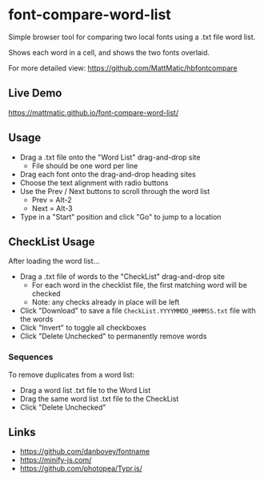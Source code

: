 # font-compare-word-list

Simple browser tool for comparing two local fonts using a .txt file word list.

Shows each word in a cell, and shows the two fonts overlaid.

For more detailed view: https://github.com/MattMatic/hbfontcompare

## Live Demo
https://mattmatic.github.io/font-compare-word-list/

## Usage
- Drag a .txt file onto the "Word List" drag-and-drop site
	- File should be one word per line
- Drag each font onto the drag-and-drop heading sites
- Choose the text alignment with radio buttons
- Use the Prev / Next buttons to scroll through the word list
	- Prev = Alt-2
	- Next = Alt-3
- Type in a "Start" position and click "Go" to jump to a location

## CheckList Usage
After loading the word list...

- Drag a .txt file of words to the "CheckList" drag-and-drop site
	- For each word in the checklist file, the first matching word will be checked
	- Note: any checks already in place will be left
- Click "Download" to save a file `CheckList.YYYYMMDD_HHMMSS.txt` file with the words
- Click "Invert" to toggle all checkboxes
- Click "Delete Unchecked" to permanently remove words

### Sequences
To remove duplicates from a word list:

- Drag a word list .txt file to the Word List
- Drag the same word list .txt file to the CheckList
- Click "Delete Unchecked"


## Links
- https://github.com/danbovey/fontname
- https://minify-js.com/
- https://github.com/photopea/Typr.js/

